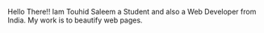 Hello There!! Iam Touhid Saleem a Student and also a Web Developer from India.
My work is to beautify web pages. 
